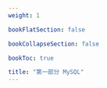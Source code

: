 ```yaml
---
weight: 1

bookFlatSection: false

bookCollapseSection: false

bookToc: true

title: "第一部分 MySQL"
---
```

